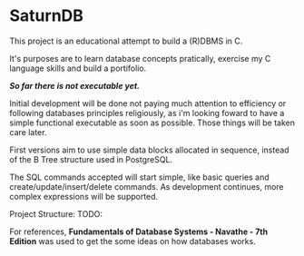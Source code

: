 # SaturnDB

This project is an educational attempt to build a (R)DBMS in C.

It's purposes are to learn database concepts pratically, exercise my C language skills and build a portifolio.

***So far there is not executable yet.***

Initial development will be done not paying much attention to efficiency or following databases principles religiously, as i'm looking foward to have a simple functional executable as soon as possible. 
Those things will be taken care later.


First versions aim to use simple data blocks allocated in sequence, instead of the B Tree structure used in PostgreSQL. 

The SQL commands accepted will start simple, like basic queries and create/update/insert/delete commands. As development continues, more complex expressions will be supported.

Project Structure:
  TODO:




For references, **Fundamentals of Database Systems - Navathe - 7th Edition** was used to get the some ideas on how databases works.
